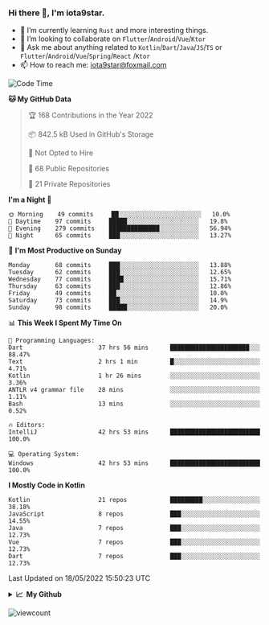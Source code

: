 ### Hi there 👋, I'm iota9star.

- 🌱 I’m currently learning `Rust` and more interesting things.
- 👯 I’m looking to collaborate on `Flutter`/`Android`/`Vue`/`Ktor`
- 💬 Ask me about anything related to `Kotlin`/`Dart`/`Java`/`JS`/`TS` or `Flutter`/`Android`/`Vue`/`Spring`/`React`
  /`Ktor`
- 📫 How to reach me: [iota9star@foxmail.com](iota9star@foxmail.com)



<!--START_SECTION:waka-->
![Code Time](http://img.shields.io/badge/Code%20Time-2%2C975%20hrs%2013%20mins-blue)

**🐱 My GitHub Data** 

> 🏆 168 Contributions in the Year 2022
 > 
> 📦 842.5 kB Used in GitHub's Storage 
 > 
> 🚫 Not Opted to Hire
 > 
> 📜 68 Public Repositories 
 > 
> 🔑 21 Private Repositories  
 > 
**I'm a Night 🦉** 

```text
🌞 Morning    49 commits     ██░░░░░░░░░░░░░░░░░░░░░░░   10.0% 
🌆 Daytime    97 commits     █████░░░░░░░░░░░░░░░░░░░░   19.8% 
🌃 Evening    279 commits    ██████████████░░░░░░░░░░░   56.94% 
🌙 Night      65 commits     ███░░░░░░░░░░░░░░░░░░░░░░   13.27%

```
📅 **I'm Most Productive on Sunday** 

```text
Monday       68 commits     ███░░░░░░░░░░░░░░░░░░░░░░   13.88% 
Tuesday      62 commits     ███░░░░░░░░░░░░░░░░░░░░░░   12.65% 
Wednesday    77 commits     ████░░░░░░░░░░░░░░░░░░░░░   15.71% 
Thursday     63 commits     ███░░░░░░░░░░░░░░░░░░░░░░   12.86% 
Friday       49 commits     ██░░░░░░░░░░░░░░░░░░░░░░░   10.0% 
Saturday     73 commits     ███░░░░░░░░░░░░░░░░░░░░░░   14.9% 
Sunday       98 commits     █████░░░░░░░░░░░░░░░░░░░░   20.0%

```


📊 **This Week I Spent My Time On** 

```text
💬 Programming Languages: 
Dart                     37 hrs 56 mins      ██████████████████████░░░   88.47% 
Text                     2 hrs 1 min         █░░░░░░░░░░░░░░░░░░░░░░░░   4.71% 
Kotlin                   1 hr 26 mins        ░░░░░░░░░░░░░░░░░░░░░░░░░   3.36% 
ANTLR v4 grammar file    28 mins             ░░░░░░░░░░░░░░░░░░░░░░░░░   1.11% 
Bash                     13 mins             ░░░░░░░░░░░░░░░░░░░░░░░░░   0.52%

🔥 Editors: 
IntelliJ                 42 hrs 53 mins      █████████████████████████   100.0%

💻 Operating System: 
Windows                  42 hrs 53 mins      █████████████████████████   100.0%

```

**I Mostly Code in Kotlin** 

```text
Kotlin                   21 repos            █████████░░░░░░░░░░░░░░░░   38.18% 
JavaScript               8 repos             ███░░░░░░░░░░░░░░░░░░░░░░   14.55% 
Java                     7 repos             ███░░░░░░░░░░░░░░░░░░░░░░   12.73% 
Vue                      7 repos             ███░░░░░░░░░░░░░░░░░░░░░░   12.73% 
Dart                     7 repos             ███░░░░░░░░░░░░░░░░░░░░░░   12.73%

```



 Last Updated on 18/05/2022 15:50:23 UTC
<!--END_SECTION:waka-->

<details>
  <summary><b>📈&nbsp;&nbsp;My Github</b></summary>
  <br>
  <img src='https://github-profile-trophy.vercel.app/?username=iota9star'>
  <img src='https://bad-apple-github-readme.vercel.app/api?show_bg=1&username=iota9star&hide_title=true'>
  <img src='http://cr-skills-chart-widget.azurewebsites.net/api/api?username=iota9star'>
</details>


![viewcount](https://count.getloli.com/get/@iota9star?theme=rule34)
